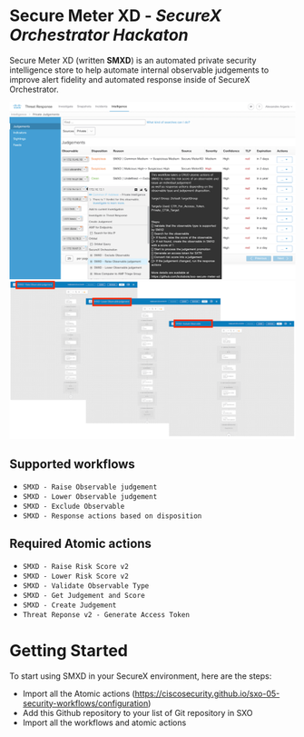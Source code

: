 # Secure Meter XD - _SecureX Orchestrator Hackaton_ 

Secure Meter XD (written **SMXD**) is an automated private security intelligence store to help automate internal observable judgements to improve alert fidelity and automated response inside of SecureX Orchestrator.

![image](./docs/img/smxd1.png)
<br/> 
![image](./docs/img/smxd2.png)
<br/> 

## Supported workflows
* ```SMXD - Raise Observable judgement ```
* ```SMXD - Lower Observable judgement ```
* ```SMXD - Exclude Observable```
* ```SMXD - Response actions based on disposition ```


## Required Atomic actions
* ```SMXD - Raise Risk Score v2 ```
* ```SMXD - Lower Risk Score v2 ```
* ```SMXD - Validate Observable Type ```
* ```SMXD - Get Judgement and Score ```
* ```SMXD - Create Judgement ```
* ```Threat Reponse v2 - Generate Access Token ```

# Getting Started
To start using SMXD in your SecureX environment, here are the steps:
* Import all the Atomic actions (https://ciscosecurity.github.io/sxo-05-security-workflows/configuration)
* Add this Github repository to your list of Git repository in SXO
* Import all the workflows and atomic actions
